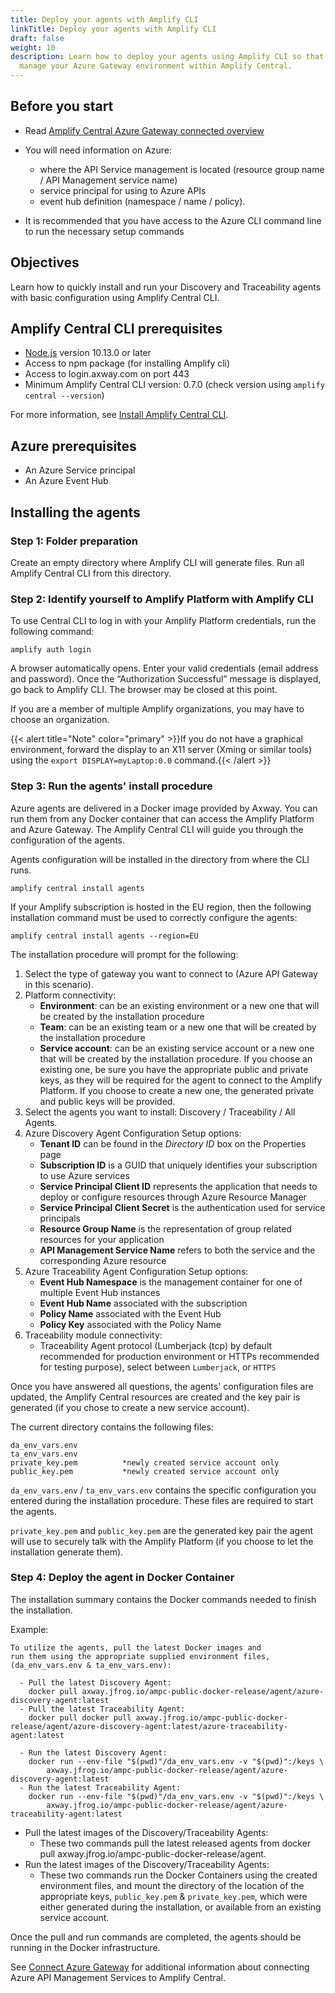 ```yaml
---
title: Deploy your agents with Amplify CLI
linkTitle: Deploy your agents with Amplify CLI
draft: false
weight: 10
description: Learn how to deploy your agents using Amplify CLI so that you can
  manage your Azure Gateway environment within Amplify Central.
---
```

## Before you start

* Read [Amplify Central Azure Gateway connected overview](/docs/central/connect-azure-gateway/)
* You will need information on Azure:

    * where the API Service management is located (resource group name / API Management service name)
    * service principal for using to Azure APIs
    * event hub definition (namespace / name / policy).

* It is recommended that you have access to the Azure CLI command line to run the necessary setup commands

## Objectives

Learn how to quickly install and run your Discovery and Traceability agents with basic configuration using Amplify Central CLI.

## Amplify Central CLI prerequisites

* [Node.js](https://nodejs.org/en/download/) version 10.13.0 or later
* Access to npm package (for installing Amplify cli)
* Access to login.axway.com on port 443
* Minimum Amplify Central CLI version: 0.7.0 (check version using `amplify central --version`)

For more information, see [Install Amplify Central CLI](/docs/central/cli_central/cli_install/).

## Azure prerequisites

* An Azure Service principal
* An Azure Event Hub

## Installing the agents

### Step 1: Folder preparation

Create an empty directory where Amplify CLI will generate files. Run all Amplify Central CLI from this directory.

### Step 2: Identify yourself to Amplify Platform with Amplify CLI

To use Central CLI to log in with your Amplify Platform credentials, run the following command:

```shell
amplify auth login
```

A browser automatically opens.
Enter your valid credentials (email address and password). Once the “Authorization Successful” message is displayed, go back to Amplify CLI. The browser may be closed at this point.

If you are a member of multiple Amplify organizations, you may have to choose an organization.

{{< alert title="Note" color="primary" >}}If you do not have a graphical environment, forward the display to an X11 server (Xming or similar tools) using the `export DISPLAY=myLaptop:0.0` command.{{< /alert >}}

### Step 3: Run the agents' install procedure

Azure agents are delivered in a Docker image provided by Axway. You can run them from any Docker container that can access the Amplify Platform and Azure Gateway.
The Amplify Central CLI will guide you through the configuration of the agents.

Agents configuration will be installed in the directory from where the CLI runs.

```shell
amplify central install agents
```

If your Amplify subscription is hosted in the EU region, then the following installation command must be used to correctly configure the agents:

```shell
amplify central install agents --region=EU
```

The installation procedure will prompt for the following:

1. Select the type of gateway you want to connect to (Azure API Gateway in this scenario).
2. Platform connectivity:
   * **Environment**: can be an existing environment or a new one that will be created by the installation procedure
   * **Team**: can be an existing team or a new one that will be created by the installation procedure
   * **Service account**: can be an existing service account or a new one that will be created by the installation procedure. If you choose an existing one, be sure you have the appropriate public and private keys, as they will be required for the agent to connect to the Amplify Platform. If you choose to create a new one, the generated private and public keys will be provided.
3. Select the agents you want to install: Discovery / Traceability / All Agents.
4. Azure Discovery Agent Configuration Setup options:
   * **Tenant ID** can be found in the *Directory ID* box on the Properties page
   * **Subscription ID** is a GUID that uniquely identifies your subscription to use Azure services
   * **Service Principal Client ID** represents the application that needs to deploy or configure resources through Azure Resource Manager
   * **Service Principal Client Secret** is the authentication used for service principals
   * **Resource Group Name** is the representation of group related resources for your application
   * **API Management Service Name** refers to both the service and the corresponding Azure resource
5. Azure Traceability Agent Configuration Setup options:
   * **Event Hub Namespace** is the management container for one of multiple Event Hub instances
   * **Event Hub Name** associated with the subscription
   * **Policy Name** associated with the Event Hub
   * **Policy Key** associated with the Policy Name
6. Traceability module connectivity:
   * Traceability Agent protocol (Lumberjack (tcp) by default recommended for production environment or HTTPs recommended for testing purpose), select between `Lumberjack`, or `HTTPS`

Once you have answered all questions, the agents' configuration files are updated, the Amplify Central resources are created and the key pair is generated (if you chose to create a new service account).

The current directory contains the following files:

```shell
da_env_vars.env                   
ta_env_vars.env                   
private_key.pem          *newly created service account only
public_key.pem           *newly created service account only

```

`da_env_vars.env` / `ta_env_vars.env` contains the specific configuration you entered during the installation procedure. These files are required to start the agents.

`private_key.pem` and `public_key.pem` are the generated key pair the agent will use to securely talk with the Amplify Platform (if you choose to let the installation generate them).

### Step 4: Deploy the agent in Docker Container

The installation summary contains the Docker commands needed to finish the installation.

Example:

```shell
To utilize the agents, pull the latest Docker images and
run them using the appropriate supplied environment files, (da_env_vars.env & ta_env_vars.env):

  - Pull the latest Discovery Agent:
    docker pull axway.jfrog.io/ampc-public-docker-release/agent/azure-discovery-agent:latest
  - Pull the latest Traceability Agent:
    docker pull docker pull axway.jfrog.io/ampc-public-docker-release/agent/azure-discovery-agent:latest/azure-traceability-agent:latest

  - Run the latest Discovery Agent:
    docker run --env-file "$(pwd)"/da_env_vars.env -v "$(pwd)":/keys \
        axway.jfrog.io/ampc-public-docker-release/agent/azure-discovery-agent:latest
  - Run the latest Traceability Agent:
    docker run --env-file "$(pwd)"/da_env_vars.env -v "$(pwd)":/keys \
        axway.jfrog.io/ampc-public-docker-release/agent/azure-traceability-agent:latest
```

* Pull the latest images of the Discovery/Traceability Agents:
    * These two commands pull the latest released agents from docker pull axway.jfrog.io/ampc-public-docker-release/agent.
* Run the latest images of the Discovery/Traceability Agents:
    * These two commands run the Docker Containers using the created environment files, and mount the directory of the location of the appropriate keys, `public_key.pem` & `private_key.pem`, which were either generated during the installation, or available from an existing service account.

Once the pull and run commands are completed, the agents should be running in the Docker infrastructure.

See [Connect Azure Gateway](/docs/central/connect-azure-gateway/) for additional information about connecting Azure API Management Services to Amplify Central.
